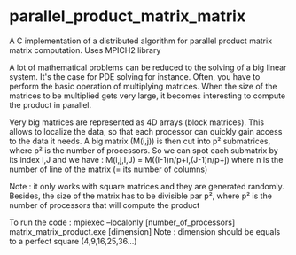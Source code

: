 # parallel_product_matrix_matrix
A C implementation of a distributed algorithm for parallel product matrix matrix computation. Uses MPICH2 library

A lot of mathematical problems can be reduced to the solving of a big linear system. It's the case for PDE solving for instance. Often, you have to perform the basic operation of multiplying matrices.
When the size of the matrices to be multiplied gets very large, it becomes interesting to compute the product in parallel. 

Very big matrices are represented as 4D arrays (block matrices). This allows to localize the data, so that each processor can quickly gain access to the data it needs. A big matrix (M(i,j)) is then cut into p² submatrices, where p² is the number of processors. So we can spot each submatrix by its index I,J and we have : 
M(i,j,I,J) = M((I-1)n/p+i,(J-1)n/p+j) where n is the number of line of the matrix (= its number of columns)

Note : it only works with square matrices and they are generated randomly. Besides, the size of the matrix has to be divisible par p², where p² is the number of processors that will compute the product


To run the code : 
mpiexec –localonly [number_of_processors] matrix_matrix_product.exe [dimension]
Note : dimension should be equals to a perfect square (4,9,16,25,36...)
